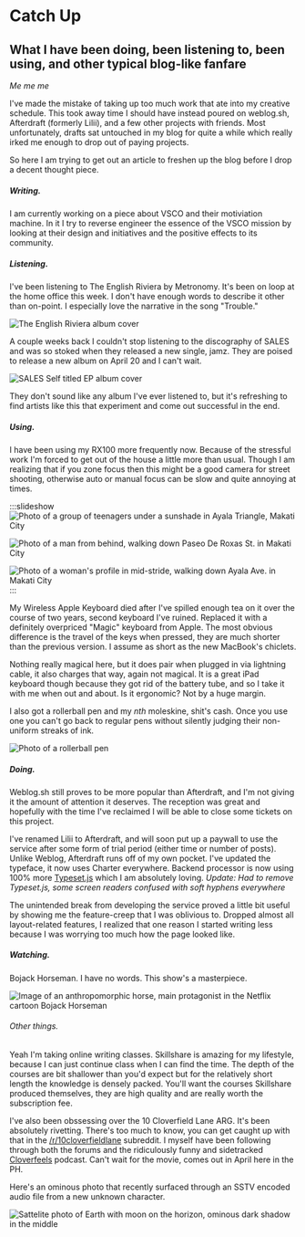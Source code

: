 # Catch Up

## What I have been doing, been listening to, been using, and other  typical blog-like fanfare

_Me me me_ 
  
I've made the mistake of taking up too much work that ate into my creative schedule. This took away time I should have instead poured on weblog.sh, Afterdraft (formerly Lilii), and a few other projects with friends. Most unfortunately, drafts sat untouched in my blog for quite a while which really irked me enough to drop out of paying projects.

So here I am trying to get out an article to freshen up the blog before I drop a decent thought piece.

##### Writing.

I am currently working on a piece about VSCO and their motiviation machine. In it I try to reverse engineer the essence of the VSCO mission by looking at their design and initiatives and the positive effects to its community.

##### Listening.

I've been listening to The English Riviera by Metronomy. It's been on loop at the home office this week. I don't have enough words to describe it other than on-point. I especially love the narrative in the song "Trouble."

![The English Riviera album cover](https://1.bp.blogspot.com/-H-W1UvrRk1A/Tus6_iBBtjI/AAAAAAAAAJ8/vDdgSfsaWf0/s1600/Metron+cov.jpg)

A couple weeks back I couldn't stop listening to the discography of SALES and was so stoked when they released a new single, jamz. They are poised to release a new album on April 20 and I can't wait.

![SALES Self titled EP album cover](http://publicrhythm.com/wp-content/uploads/7d0523d5cea11d787dc09a4458b644ea.jpg)

They don't sound like any album I've ever listened to, but it's refreshing to find artists like this that experiment and come out successful in the end. 

##### Using. 

I have been using my RX100 more frequently now. Because of the stressful work I'm forced to get out of the house a little more than usual. Though I am realizing that if you zone focus then this might be a good camera for street shooting, otherwise auto or manual focus can be slow and quite annoying at times. 

:::slideshow
![Photo of a group of teenagers under a sunshade in Ayala Triangle, Makati City](http://im.vsco.co/1/51d395da266ea14835/56ce70074fc79b0a4222c8e0/vsco_022516.jpg?w=800&dpr=1)

![Photo of a man from behind, walking down Paseo De Roxas St. in Makati City](https://im.vsco.co/1/51d395da266ea14835/56d5818f3989a657aa78fdac/vsco_030116.jpg?w=800&dpr=1)

![Photo of a woman's profile in mid-stride, walking down Ayala Ave. in Makati City](https://im.vsco.co/1/51d395da266ea14835/56d5817f3989a657aa78fdab/vsco_030116.jpg?w=800&dpr=1)
:::

My Wireless Apple Keyboard died after I've spilled enough tea on it over the course of two years, second keyboard I've ruined. Replaced it with a definitely overpriced "Magic" keyboard from Apple. The most obvious difference is the travel of the keys when pressed, they are much shorter than the previous version. I assume as short as the new MacBook's chiclets. 

Nothing really magical here, but it does pair when plugged in via lightning cable, it also charges that way, again not magical. It is a great iPad keyboard though because they got rid of the battery tube, and so I take it with me when out and about. Is it ergonomic? Not by a huge margin. 

I also got a rollerball pen and my _nth_ moleskine, shit's cash. Once you use one you can't go back to regular pens without silently judging their non-uniform streaks of ink.

![Photo of a rollerball pen](http://www.lamyusa.com/main_productimages/rollerball_L331_swift.jpg)

##### Doing. 

Weblog.sh still proves to be more popular than Afterdraft, and I'm not giving it the amount of attention it deserves. The reception was great and hopefully with the time I've reclaimed I will be able to close some tickets on this project.

I've renamed Lilii to Afterdraft, and will soon put up a paywall to use the service after some form of trial period (either time or number of posts). Unlike Weblog, Afterdraft runs off of my own pocket. I've updated the typeface, it now uses Charter everywhere. Backend processor is now using 100% more [Typeset.js](https://blot.im/typeset/) which I am absolutely loving. _Update: Had to remove Typeset.js, some screen readers confused with soft hyphens everywhere_

The unintended break from developing the service proved a little bit useful by showing me the feature-creep that I was oblivious to. Dropped almost all layout-related features, I realized that one reason I started writing less because I was worrying too much how the page looked like. 

##### Watching. 

Bojack Horseman. I have no words. This show's a masterpiece.

![Image of an anthropomorphic horse, main protagonist in the Netflix cartoon Bojack Horseman](https://i.ytimg.com/vi/rQvIR1oL1vE/maxresdefault.jpg)


###### Other things.

Yeah I'm taking online writing classes. Skillshare is amazing for my lifestyle, because I can just continue class when I can find the time. The depth of the courses are bit shallower than you'd expect but for the relatively short length the knowledge is densely packed. You'll want the courses Skillshare produced themselves, they are high quality and are really worth the subscription fee.

I've also been obssessing over the 10 Cloverfield Lane ARG. It's been absolutely rivetting. There's too much to know, you can get caught up with that in the [/r/10cloverfieldlane](https://www.reddit.com/r/10cloverfieldlane) subreddit. I myself have been following through both the forums and the ridiculously funny and sidetracked [Cloverfeels](http://headgum.com/podcasts/cloverfeels/) podcast. Can't wait for the movie, comes out in April here in the PH.

Here's an ominous photo that recently surfaced through an SSTV encoded audio file from a new unknown character. 

![Sattelite photo of Earth with moon on the horizon, ominous dark shadow in the middle](https://i.imgur.com/zLLselj.jpg)
<!--{.stretch}-->